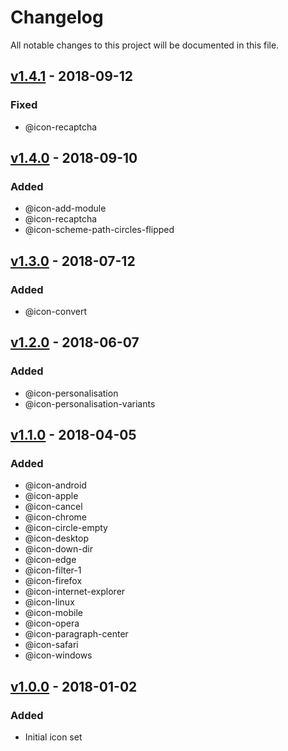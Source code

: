 # Changelog
All notable changes to this project will be documented in this file.

## [v1.4.1] - 2018-09-12
### Fixed
- @icon-recaptcha

## [v1.4.0] - 2018-09-10
### Added
- @icon-add-module
- @icon-recaptcha
- @icon-scheme-path-circles-flipped

## [v1.3.0] - 2018-07-12
### Added
- @icon-convert

## [v1.2.0] - 2018-06-07
### Added
- @icon-personalisation
- @icon-personalisation-variants

## [v1.1.0] - 2018-04-05
### Added
- @icon-android
- @icon-apple
- @icon-cancel
- @icon-chrome
- @icon-circle-empty
- @icon-desktop
- @icon-down-dir
- @icon-edge
- @icon-filter-1
- @icon-firefox
- @icon-internet-explorer
- @icon-linux
- @icon-mobile
- @icon-opera
- @icon-paragraph-center
- @icon-safari
- @icon-windows

## [v1.0.0] - 2018-01-02
### Added
- Initial icon set

[v1.4.1]: https://github.com/Kentico/kentico-icons/compare/v1.4.0...v1.4.1
[v1.4.0]: https://github.com/Kentico/kentico-icons/compare/v1.3.0...v1.4.0
[v1.3.0]: https://github.com/Kentico/kentico-icons/compare/v1.2.0...v1.3.0
[v1.2.0]: https://github.com/Kentico/kentico-icons/compare/v1.1.0...v1.2.0
[v1.1.0]: https://github.com/Kentico/kentico-icons/compare/v1.0.0...v1.1.0
[v1.0.0]: https://github.com/Kentico/kentico-icons/compare/7b921b7023823f97ea73a1b063c85985c7f3c9b4...v1.0.0
